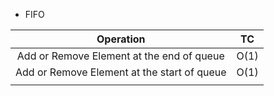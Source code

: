 - FIFO

|                  Operation                  |  TC  |
| :-----------------------------------------: | :--: |
|  Add or Remove Element at the end of queue  | O(1) |
| Add or Remove Element at the start of queue | O(1) |
|                                             |      |
